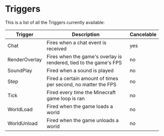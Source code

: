 # Triggers

This is a list of all the Triggers currently available:

Trigger | Description | Cancelable
------- | ----------- | ----------
Chat | Fires when a chat event is received | yes
RenderOverlay | Fires when the game's overlay is rendered, tied to the game's FPS | no
SoundPlay | Fired when a sound is played | no
Step | Fired a certain amount of times per second, no matter the FPS | no
Tick | Fired every time the Minecraft game loop is ran | no
WorldLoad | Fired when the game loads a world | no
WorldUnload | Fired when the game unloads a world | no